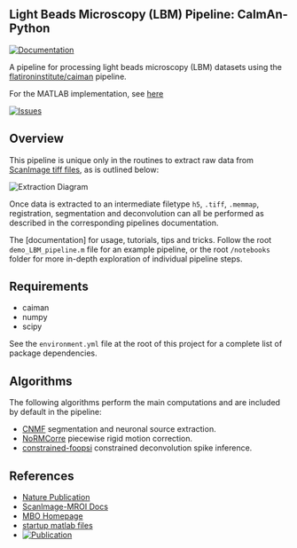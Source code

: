 ## Light Beads Microscopy (LBM) Pipeline: CaImAn-Python

[![Documentation](https://img.shields.io/badge/Documentation-black?style=for-the-badge&logo=readthedocs&logoColor=white)](https://millerbrainobservatory.github.io/LBM-CaImAn-Python/)

A pipeline for processing light beads microscopy (LBM) datasets using the [flatironinstitute/caiman](https://github.com/flatironinstitute/CaImAn) pipeline.

For the MATLAB implementation, see [here](https://github.com/MillerBrainObservatory/LBM-CaImAn-MATLAB)

[![Issues](https://img.shields.io/github/issues/Naereen/StrapDown.js.svg)](https://GitHub.com/MillerBrainObservatory/LBM-CaImAn-Python/issues/)

## Overview

This pipeline is unique only in the routines to extract raw data from [ScanImage tiff files](https://docs.scanimage.org/Appendix/ScanImage%2BBigTiff%2BSpecification.html#scanimage-bigtiff-specification), as is outlined below:

![Extraction Diagram]( docs/_static/_images/extraction/extraction_diagram.png)

Once data is extracted to an intermediate filetype `h5`, `.tiff`, `.memmap`, registration, segmentation and deconvolution can all be performed as described in the corresponding pipelines documentation.

The [documentation] for usage, tutorials, tips and tricks. Follow the root `demo_LBM_pipeline.m` file for an example pipeline, or the root `/notebooks` folder for more in-depth exploration of individual pipeline steps.

## Requirements

- caiman
- numpy
- scipy

See the `environment.yml` file at the root of this project for a complete list of package dependencies.

## Algorithms

The following algorithms perform the main computations and are included by default in the pipeline:

- [CNMF](https://github.com/simonsfoundation/NoRMCorre) segmentation and neuronal source extraction.
- [NoRMCorre](https://github.com/flatironinstitute/NoRMCorre) piecewise rigid motion correction.
- [constrained-foopsi](https://github.com/epnev/constrained-foopsi) constrained deconvolution spike inference.

## References

- [Nature Publication](https://www.nature.com/articles/s41592-021-01239-8/)
- [ScanImage-MROI Docs](https://docs.scanimage.org/Premium%2BFeatures/Multiple%2BRegion%2Bof%2BInterest%2B%28MROI%29.html#multiple-region-of-interest-mroi-imaging/)
- [MBO Homepage](https://mbo.rockefeller.edu/)
- [startup matlab files](https://www.mathworks.com/help/matlab/matlab_env/matlab-startup-folder.html)
- [![Publication](https://zenodo.org/badge/DOI/10.1007/978-3-319-76207-4_15.svg)](https://doi.org/10.1038/s41592-021-01239-8)
